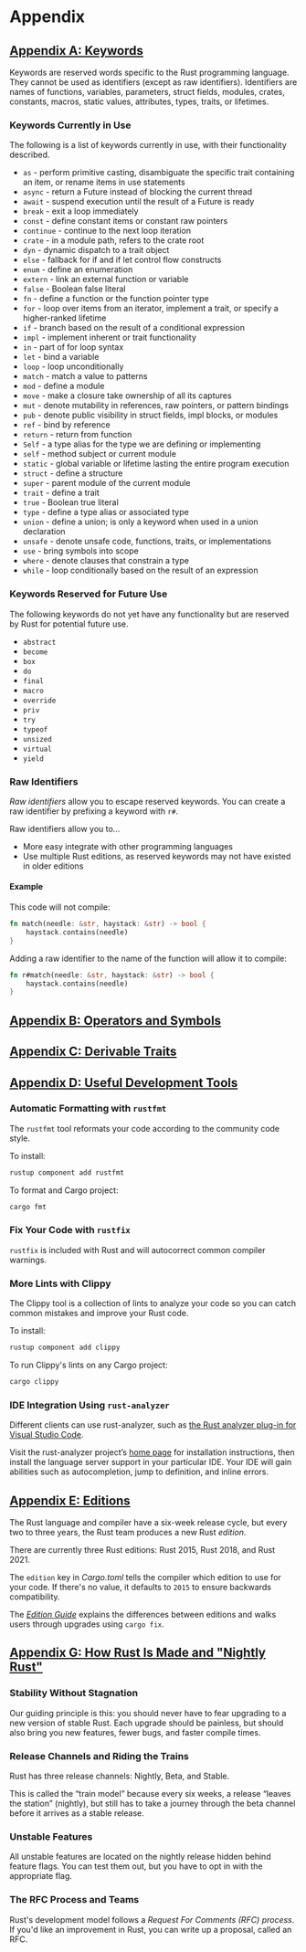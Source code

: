 # Appendix

## [Appendix A: Keywords](https://rust-book.cs.brown.edu/appendix-01-keywords.html#appendix-a-keywords)

Keywords are reserved words specific to the Rust programming language. They cannot be used as identifiers (except as raw identifiers). Identifiers are names of functions, variables, parameters, struct fields, modules, crates, constants, macros, static values, attributes, types, traits, or lifetimes.

### Keywords Currently in Use

The following is a list of keywords currently in use, with their functionality described.

- `as` - perform primitive casting, disambiguate the specific trait containing an item, or rename items in use statements
- `async` - return a Future instead of blocking the current thread
- `await` - suspend execution until the result of a Future is ready
- `break` - exit a loop immediately
- `const` - define constant items or constant raw pointers
- `continue` - continue to the next loop iteration
- `crate` - in a module path, refers to the crate root
- `dyn` - dynamic dispatch to a trait object
- `else` - fallback for if and if let control flow constructs
- `enum` - define an enumeration
- `extern` - link an external function or variable
- `false` - Boolean false literal
- `fn` - define a function or the function pointer type
- `for` - loop over items from an iterator, implement a trait, or specify a higher-ranked lifetime
- `if` - branch based on the result of a conditional expression
- `impl` - implement inherent or trait functionality
- `in` - part of for loop syntax
- `let` - bind a variable
- `loop` - loop unconditionally
- `match` - match a value to patterns
- `mod` - define a module
- `move` - make a closure take ownership of all its captures
- `mut` - denote mutability in references, raw pointers, or pattern bindings
- `pub` - denote public visibility in struct fields, impl blocks, or modules
- `ref` - bind by reference
- `return` - return from function
- `Self` - a type alias for the type we are defining or implementing
- `self` - method subject or current module
- `static` - global variable or lifetime lasting the entire program execution
- `struct` - define a structure
- `super` - parent module of the current module
- `trait` - define a trait
- `true` - Boolean true literal
- `type` - define a type alias or associated type
- `union` - define a union; is only a keyword when used in a union declaration
- `unsafe` - denote unsafe code, functions, traits, or implementations
- `use` - bring symbols into scope
- `where` - denote clauses that constrain a type
- `while` - loop conditionally based on the result of an expression

### Keywords Reserved for Future Use

The following keywords do not yet have any functionality but are reserved by Rust for potential future use.

- `abstract`
- `become`
- `box`
- `do`
- `final`
- `macro`
- `override`
- `priv`
- `try`
- `typeof`
- `unsized`
- `virtual`
- `yield`

### Raw Identifiers

_Raw identifiers_ allow you to escape reserved keywords. You can create a raw identifier by prefixing a keyword with `r#`.

Raw identifiers allow you to...

- More easy integrate with other programming languages
- Use multiple Rust editions, as reserved keywords may not have existed in older editions

#### Example

This code will not compile:

```rust
fn match(needle: &str, haystack: &str) -> bool {
    haystack.contains(needle)
}
```

Adding a raw identifier to the name of the function will allow it to compile:

```rust
fn r#match(needle: &str, haystack: &str) -> bool {
    haystack.contains(needle)
}
```

## [Appendix B: Operators and Symbols](https://rust-book.cs.brown.edu/appendix-02-operators.html#appendix-b-operators-and-symbols)

## [Appendix C: Derivable Traits](https://rust-book.cs.brown.edu/appendix-03-derivable-traits.html#appendix-c-derivable-traits)

## [Appendix D: Useful Development Tools](https://rust-book.cs.brown.edu/appendix-04-useful-development-tools.html#appendix-d---useful-development-tools)

### Automatic Formatting with `rustfmt`

The `rustfmt` tool reformats your code according to the community code style.

To install:

```sh
rustup component add rustfmt
```

To format and Cargo project:

```sh
cargo fmt
```

### Fix Your Code with `rustfix`

`rustfix` is included with Rust and will autocorrect common compiler warnings.

### More Lints with Clippy

The Clippy tool is a collection of lints to analyze your code so you can catch common mistakes and improve your Rust code.

To install:

```sh
rustup component add clippy
```

To run Clippy's lints  on any Cargo project:

```sh
cargo clippy
```

### IDE Integration Using `rust-analyzer`

Different clients can use rust-analyzer, such as [the Rust analyzer plug-in for Visual Studio Code](https://marketplace.visualstudio.com/items?itemName=rust-lang.rust-analyzer).

Visit the rust-analyzer project’s [home page](https://rust-analyzer.github.io/) for installation instructions, then install the language server support in your particular IDE. Your IDE will gain abilities such as autocompletion, jump to definition, and inline errors.

## [Appendix E: Editions](https://rust-book.cs.brown.edu/appendix-05-editions.html#appendix-e---editions)

The Rust language and compiler have a six-week release cycle, but every two to three years, the Rust team produces a new Rust _edition_.

There are currently three Rust editions: Rust 2015, Rust 2018, and Rust 2021.

The `edition` key in _Cargo.toml_ tells the compiler which edition to use for your code. If there's no value, it defaults to `2015` to ensure backwards compatibility.

The [_Edition Guide_](https://doc.rust-lang.org/stable/edition-guide/) explains the differences between editions and walks users through upgrades using `cargo fix`.

## [Appendix G: How Rust Is Made and "Nightly Rust"](https://rust-book.cs.brown.edu/appendix-07-nightly-rust.html#appendix-g---how-rust-is-made-and-nightly-rust)

### Stability Without Stagnation

Our guiding principle is this: you should never have to fear upgrading to a new version of stable Rust. Each upgrade should be painless, but should also bring you new features, fewer bugs, and faster compile times.

### Release Channels and Riding the Trains

Rust has three release channels: Nightly, Beta, and Stable.

This is called the “train model” because every six weeks, a release “leaves the station” (nightly), but still has to take a journey through the beta channel before it arrives as a stable release.

### Unstable Features

All unstable features are located on the nightly release hidden behind feature flags. You can test them out, but you have to opt in with the appropriate flag.

### The RFC Process and Teams

Rust's development model follows a _Request For Comments (RFC) process_. If you'd like an improvement in Rust, you can write up a proposal, called an RFC.
